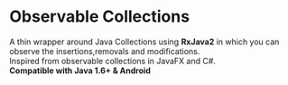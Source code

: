 # Observable Collections
A thin wrapper around Java Collections using <b>RxJava2</b> in which you can observe the insertions,removals and modifications.<br/>Inspired from observable collections in JavaFX and C#.<br/><b>Compatible with Java 1.6+ & Android</b>
